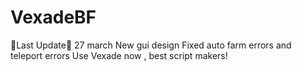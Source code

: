 # VexadeBF
🎯Last Update🎯 27 march
New gui design
Fixed auto farm errors and teleport errors
Use Vexade now , best script makers!

